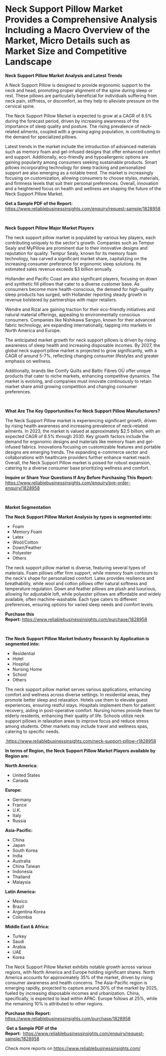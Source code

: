 <p><h1>Neck Support Pillow Market Provides a Comprehensive Analysis Including a Macro Overview of the Market, Micro Details such as Market Size and Competitive Landscape</h1></p><p><strong>Neck Support Pillow Market Analysis and Latest Trends</strong></p>
<p><p>A Neck Support Pillow is designed to provide ergonomic support to the neck and head, promoting proper alignment of the spine during sleep or rest. These pillows are particularly beneficial for individuals suffering from neck pain, stiffness, or discomfort, as they help to alleviate pressure on the cervical spine.</p><p>The Neck Support Pillow Market is expected to grow at a CAGR of 8.5% during the forecast period, driven by increasing awareness of the importance of sleep quality and posture. The rising prevalence of neck-related ailments, coupled with a growing aging population, is contributing to the demand for specialized pillows. </p><p>Latest trends in the market include the introduction of advanced materials such as memory foam and gel-infused designs that offer enhanced comfort and support. Additionally, eco-friendly and hypoallergenic options are gaining popularity among consumers seeking sustainable products. Smart pillows incorporating technology for sleep tracking and personalized support are also emerging as a notable trend. The market is increasingly focusing on customization, allowing consumers to choose styles, materials, and firmness levels that suit their personal preferences. Overall, innovation and a heightened focus on health and wellness are shaping the future of the Neck Support Pillow Market.</p></p>
<p><strong>Get a Sample PDF of the Report:&nbsp;</strong> <a href="https://www.reliablebusinessinsights.com/enquiry/request-sample/1828958?utm_campaign=2330&utm_medium=2&utm_source=Github&utm_content=ia&utm_term=09022025&utm_id=neck-support-pillow">https://www.reliablebusinessinsights.com/enquiry/request-sample/1828958</a></p>
<p>&nbsp;</p>
<p><strong>Neck Support Pillow Major Market Players</strong></p>
<p><p>The neck support pillow market is populated by various key players, each contributing uniquely to the sector's growth. Companies such as Tempur Sealy and MyPillow are prominent due to their innovative designs and reputation for quality. Tempur Sealy, known for its memory foam technology, has carved a significant market share, capitalizing on the increasing consumer preference for ergonomic sleep solutions. Its estimated sales revenue exceeds $3 billion annually.</p><p>Hollander and Pacific Coast are also significant players, focusing on down and synthetic fill pillows that cater to a diverse customer base. As consumers become more health-conscious, the demand for high-quality sleep products has surged, with Hollander reporting steady growth in revenue bolstered by partnerships with major retailers.</p><p>Wendre and Rizal are gaining traction for their eco-friendly initiatives and natural material offerings, appealing to environmentally conscious consumers. Companies like Nishikawa Sangyo, known for their advanced fabric technology, are expanding internationally, tapping into markets in North America and Europe. </p><p>The anticipated market growth for neck support pillows is driven by rising awareness of sleep health and increasing disposable incomes. By 2027, the global neck support pillow market is projected to grow significantly, with a CAGR of around 5-7%, reflecting changing consumer lifestyles and greater emphasis on wellness.</p><p>Additionally, brands like Comfy Quilts and Baltic Fibres OÜ offer unique products that cater to niche markets, enhancing competitive dynamics. The market is evolving, and companies must innovate continuously to retain market share amid growing competition and changing consumer preferences.</p></p>
<p>&nbsp;</p>
<p><strong>What Are The Key Opportunities For Neck Support Pillow Manufacturers?</strong></p>
<p><p>The Neck Support Pillow market is experiencing significant growth, driven by rising health awareness and increasing prevalence of neck-related ailments. In 2023, the market is valued at approximately $2.5 billion, with an expected CAGR of 6.5% through 2030. Key growth factors include the demand for ergonomic designs and materials like memory foam and gel-infused fabrics. Innovations focusing on customizable features and portable designs are emerging trends. The expanding e-commerce sector and collaborations with healthcare providers further enhance market reach. Overall, the Neck Support Pillow market is poised for robust expansion, catering to a diverse consumer base prioritizing wellness and comfort.</p></p>
<p><strong>Inquire or Share Your Questions If Any Before Purchasing This Report:</strong> <a href="https://www.reliablebusinessinsights.com/enquiry/pre-order-enquiry/1828958?utm_campaign=2330&utm_medium=2&utm_source=Github&utm_content=ia&utm_term=09022025&utm_id=neck-support-pillow">https://www.reliablebusinessinsights.com/enquiry/pre-order-enquiry/1828958</a></p>
<p>&nbsp;</p>
<p><strong>Market Segmentation</strong></p>
<p><strong>The Neck Support Pillow Market Analysis by types is segmented into:</strong></p>
<p><ul><li>Foam</li><li>Memory Foam</li><li>Latex</li><li>Wool/Cotton</li><li>Down/Feather</li><li>Polyester</li><li>Others</li></ul></p>
<p><p>The neck support pillow market is diverse, featuring several types of materials. Foam pillows offer firm support, while memory foam contours to the neck's shape for personalized comfort. Latex provides resilience and breathability, while wool and cotton pillows offer natural softness and temperature regulation. Down and feather pillows are plush and luxurious, allowing for adjustable loft, while polyester pillows are affordable and widely available, often machine-washable. Each type caters to different preferences, ensuring options for varied sleep needs and comfort levels.</p></p>
<p><strong>Purchase this Report:&nbsp;</strong><a href="https://www.reliablebusinessinsights.com/purchase/1828958?utm_campaign=2330&utm_medium=2&utm_source=Github&utm_content=ia&utm_term=09022025&utm_id=neck-support-pillow">https://www.reliablebusinessinsights.com/purchase/1828958</a></p>
<p>&nbsp;</p>
<p><strong>The Neck Support Pillow Market Industry Research by Application is segmented into:</strong></p>
<p><ul><li>Residential</li><li>Hotel</li><li>Hospital</li><li>Nursing Home</li><li>School</li><li>Others</li></ul></p>
<p><p>The neck support pillow market serves various applications, enhancing comfort and wellness across diverse settings. In residential areas, they promote better sleep and relaxation. Hotels use them to elevate guest experiences, ensuring restful stays. Hospitals implement them for patient recovery, aiding in post-operative comfort. Nursing homes provide them for elderly residents, enhancing their quality of life. Schools utilize neck support pillows in relaxation areas to improve focus and reduce stress among students. Other markets may include travel and wellness spas, catering to specific needs.</p></p>
<p><a href="https://www.reliablebusinessinsights.com/neck-support-pillow-r1828958?utm_campaign=2330&utm_medium=2&utm_source=Github&utm_content=ia&utm_term=09022025&utm_id=neck-support-pillow">&nbsp;https://www.reliablebusinessinsights.com/neck-support-pillow-r1828958</a></p>
<p><strong>In terms of Region, the Neck Support Pillow Market Players available by Region are:</strong></p>
<p>
    <p> <strong> North America: </strong>
        <ul>
            <li>United States</li>
            <li>Canada</li>
        </ul>
        </p> 
    <p> <strong> Europe: </strong>
        <ul>
            <li>Germany</li>
            <li>France</li>
            <li>U.K.</li>
            <li>Italy</li>
            <li>Russia</li>
        </ul>
        </p> 
    <p> <strong> Asia-Pacific: </strong>
        <ul>
            <li>China</li>
            <li>Japan</li>
            <li>South Korea</li>
            <li>India</li>
            <li>Australia</li>
            <li>China Taiwan</li>
            <li>Indonesia</li>
            <li>Thailand</li>
            <li>Malaysia</li>
        </ul>
        </p> 
    <p> <strong> Latin America: </strong>
        <ul>
            <li>Mexico</li>
            <li>Brazil</li>
            <li>Argentina Korea</li>
            <li>Colombia</li>
        </ul>
        </p> 
    <p> <strong> Middle East & Africa: </strong>
        <ul>
            <li>Turkey</li>
            <li>Saudi</li>
            <li>Arabia</li>
            <li>UAE</li>
            <li>Korea</li>
        </ul>
    </p>
    </p>
<p><p>The Neck Support Pillow Market exhibits notable growth across various regions, with North America and Europe holding significant shares. North America accounts for approximately 35% of the market, driven by rising consumer awareness and health concerns. The Asia-Pacific region is emerging rapidly, projected to capture around 30% of the market by 2025, fueled by increasing disposable incomes and urbanization. China, specifically, is expected to lead within APAC. Europe follows at 25%, while the remaining 10% is attributed to other regions.</p></p>
<p><strong>Purchase this Report: </strong><a href="https://www.reliablebusinessinsights.com/purchase/1828958?utm_campaign=2330&utm_medium=2&utm_source=Github&utm_content=ia&utm_term=09022025&utm_id=neck-support-pillow">https://www.reliablebusinessinsights.com/purchase/1828958</a></p>
<p>&nbsp;<strong>Get a Sample PDF of the Report:&nbsp;&nbsp;</strong><a href="https://www.reliablebusinessinsights.com/enquiry/request-sample/1828958?utm_campaign=2330&utm_medium=2&utm_source=Github&utm_content=ia&utm_term=09022025&utm_id=neck-support-pillow">https://www.reliablebusinessinsights.com/enquiry/request-sample/1828958</a></p>
<p><strong></strong></p>
<p>Check more reports on <a href="https://www.reliablebusinessinsights.com/?utm_campaign=2330&utm_medium=2&utm_source=Github&utm_content=ia&utm_term=09022025&utm_id=neck-support-pillow">https://www.reliablebusinessinsights.com/</a></p>